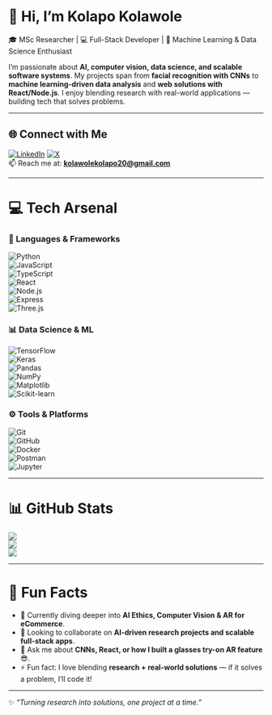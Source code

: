 # 👋 Hi, I’m Kolapo Kolawole  

🎓 MSc Researcher | 💻 Full-Stack Developer | 🤖 Machine Learning & Data Science Enthusiast  

I’m passionate about **AI, computer vision, data science, and scalable software systems**. My projects span from **facial recognition with CNNs** to **machine learning-driven data analysis** and **web solutions with React/Node.js**. I enjoy blending research with real-world applications — building tech that solves problems.  

---

## 🌐 Connect with Me
[![LinkedIn](https://img.shields.io/badge/LinkedIn-%230077B5.svg?logo=linkedin&logoColor=white)](https://linkedin.com/in/kolapo-kolawole) 
[![X](https://img.shields.io/badge/X-black.svg?logo=X&logoColor=white)](https://x.com/)  
📫 Reach me at: **kolawolekolapo20@gmail.com**  

---

# 💻 Tech Arsenal  

### 🚀 Languages & Frameworks  
![Python](https://img.shields.io/badge/Python-%233776AB.svg?style=for-the-badge&logo=python&logoColor=white)  
![JavaScript](https://img.shields.io/badge/JavaScript-%23323330.svg?style=for-the-badge&logo=javascript&logoColor=%23F7DF1E)  
![TypeScript](https://img.shields.io/badge/TypeScript-%23007ACC.svg?style=for-the-badge&logo=typescript&logoColor=white)  
![React](https://img.shields.io/badge/React-%2320232a.svg?style=for-the-badge&logo=react&logoColor=%2361DAFB)  
![Node.js](https://img.shields.io/badge/Node.js-6DA55F?style=for-the-badge&logo=node.js&logoColor=white)  
![Express](https://img.shields.io/badge/Express.js-%23404d59.svg?style=for-the-badge&logo=express&logoColor=%2361DAFB)  
![Three.js](https://img.shields.io/badge/Three.js-black?style=for-the-badge&logo=three.js&logoColor=white)  

### 📊 Data Science & ML  
![TensorFlow](https://img.shields.io/badge/TensorFlow-%23FF6F00.svg?style=for-the-badge&logo=TensorFlow&logoColor=white)  
![Keras](https://img.shields.io/badge/Keras-%23D00000.svg?style=for-the-badge&logo=keras&logoColor=white)  
![Pandas](https://img.shields.io/badge/Pandas-%23150458.svg?style=for-the-badge&logo=pandas&logoColor=white)  
![NumPy](https://img.shields.io/badge/numpy-%23013243.svg?style=for-the-badge&logo=numpy&logoColor=white)  
![Matplotlib](https://img.shields.io/badge/Matplotlib-%23ffffff.svg?style=for-the-badge&logo=Matplotlib&logoColor=black)  
![Scikit-learn](https://img.shields.io/badge/scikit--learn-%23F7931E.svg?style=for-the-badge&logo=scikit-learn&logoColor=white)  

### ⚙️ Tools & Platforms  
![Git](https://img.shields.io/badge/git-%23F05033.svg?style=for-the-badge&logo=git&logoColor=white)  
![GitHub](https://img.shields.io/badge/github-%23121011.svg?style=for-the-badge&logo=github&logoColor=white)  
![Docker](https://img.shields.io/badge/docker-%230db7ed.svg?style=for-the-badge&logo=docker&logoColor=white)  
![Postman](https://img.shields.io/badge/Postman-FF6C37?style=for-the-badge&logo=postman&logoColor=white)  
![Jupyter](https://img.shields.io/badge/Jupyter-%23F37626.svg?style=for-the-badge&logo=Jupyter&logoColor=white)  

---

# 📊 GitHub Stats  
![](https://github-readme-stats.vercel.app/api?username=Pappy-Vx&theme=radical&hide_border=false&include_all_commits=true&count_private=true)  
![](https://github-readme-streak-stats.herokuapp.com/?user=Pappy-Vx&theme=radical&hide_border=false)  
![](https://github-readme-stats.vercel.app/api/top-langs/?username=KPappy-Vx&theme=radical&hide_border=false&include_all_commits=true&count_private=true&layout=compact)  

---

# 🚀 Fun Facts  
- 🌱 Currently diving deeper into **AI Ethics, Computer Vision & AR for eCommerce**.  
- 👯 Looking to collaborate on **AI-driven research projects and scalable full-stack apps**.  
- 💬 Ask me about **CNNs, React, or how I built a glasses try-on AR feature** 😎.  
- ⚡ Fun fact: I love blending **research + real-world solutions** — if it solves a problem, I’ll code it!  

---

✨ *“Turning research into solutions, one project at a time.”*  

<!-- Proudly created with ❤️ and a bit of ☕ -->
